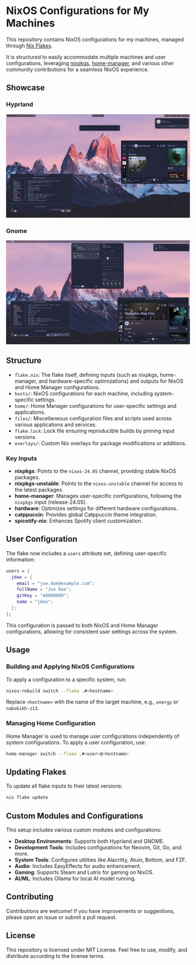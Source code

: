 # NixOS Configurations for My Machines

This repository contains NixOS configurations for my machines, managed through [Nix Flakes](https://nixos.wiki/wiki/Flakes).

It is structured to easily accommodate multiple machines and user configurations, leveraging [nixpkgs](https://github.com/NixOS/nixpkgs), [home-manager](https://github.com/nix-community/home-manager), and various other community contributions for a seamless NixOS experience.

## Showcase

### Hyprland

![hyprland](./files/screenshots/2024-05-06.png)

### Gnome

![gnome](./files/screenshots/2024-07-02.png)

## Structure

- `flake.nix`: The flake itself, defining inputs (such as nixpkgs, home-manager, and hardware-specific optimizations) and outputs for NixOS and Home Manager configurations.
- `hosts/`: NixOS configurations for each machine, including system-specific settings.
- `home/`: Home Manager configurations for user-specific settings and applications.
- `files/`: Miscellaneous configuration files and scripts used across various applications and services.
- `flake.lock`: Lock file ensuring reproducible builds by pinning input versions.
- `overlays/`: Custom Nix overlays for package modifications or additions.

### Key Inputs

- **nixpkgs**: Points to the `nixos-24.05` channel, providing stable NixOS packages.
- **nixpkgs-unstable**: Points to the `nixos-unstable` channel for access to the latest packages.
- **home-manager**: Manages user-specific configurations, following the `nixpkgs` input (release-24.05).
- **hardware**: Optimizes settings for different hardware configurations.
- **catppuccin**: Provides global Catppuccin theme integration.
- **spicetify-nix**: Enhances Spotify client customization.

## User Configuration

The flake now includes a `users` attribute set, defining user-specific information:

```nix
users = {
  jdoe = {
    email = "joe.doe@example.com";
    fullName = "Joe Doe";
    gitKey = "A0000000";
    name = "jdoe";
  };
};
```

This configuration is passed to both NixOS and Home Manager configurations, allowing for consistent user settings across the system.

## Usage

### Building and Applying NixOS Configurations

To apply a configuration to a specific system, run:

```sh
nixos-rebuild switch --flake .#<hostname>
```

Replace `<hostname>` with the name of the target machine, e.g., `energy` or `nabokikh-z13`.

### Managing Home Configuration

Home Manager is used to manage user configurations independently of system configurations. To apply a user configuration, use:

```sh
home-manager switch --flake .#<user>@<hostname>
```

## Updating Flakes

To update all flake inputs to their latest versions:

```sh
nix flake update
```

## Custom Modules and Configurations

This setup includes various custom modules and configurations:

- **Desktop Environments**: Supports both Hyprland and GNOME.
- **Development Tools**: Includes configurations for Neovim, Git, Go, and more.
- **System Tools**: Configures utilities like Alacritty, Atuin, Bottom, and FZF.
- **Audio**: Includes EasyEffects for audio enhancement.
- **Gaming**: Supports Steam and Lutris for gaming on NixOS.
- **AI/ML**: Includes Ollama for local AI model running.

## Contributing

Contributions are welcome! If you have improvements or suggestions, please open an issue or submit a pull request.

## License

This repository is licensed under MIT License. Feel free to use, modify, and distribute according to the license terms.
